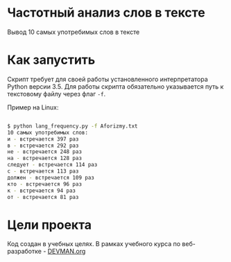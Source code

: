 # Частотный анализ слов в тексте

Вывод 10 самых употребимых слов в тексте

# Как запустить

Скрипт требует для своей работы установленного интерпретатора Python версии 3.5.
Для работы скрипта обязательно указывается путь к текстовому файлу через флаг `-f`. 

Пример на Linux:

```bash

$ python lang_frequency.py -f Aforizmy.txt
10 самых употребимых слов:
и - встречается 397 раз
в - встречается 292 раз
не - встречается 248 раз
на - встречается 128 раз
следует - встречается 114 раз
с - встречается 113 раз
должен - встречается 109 раз
кто - встречается 96 раз
к - встречается 94 раз
от - встречается 81 раз

```

# Цели проекта

Код создан в учебных целях. В рамках учебного курса по веб-разработке - [DEVMAN.org](https://devman.org)
